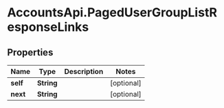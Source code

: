 # AccountsApi.PagedUserGroupListResponseLinks

## Properties
Name | Type | Description | Notes
------------ | ------------- | ------------- | -------------
**self** | **String** |  | [optional] 
**next** | **String** |  | [optional] 
